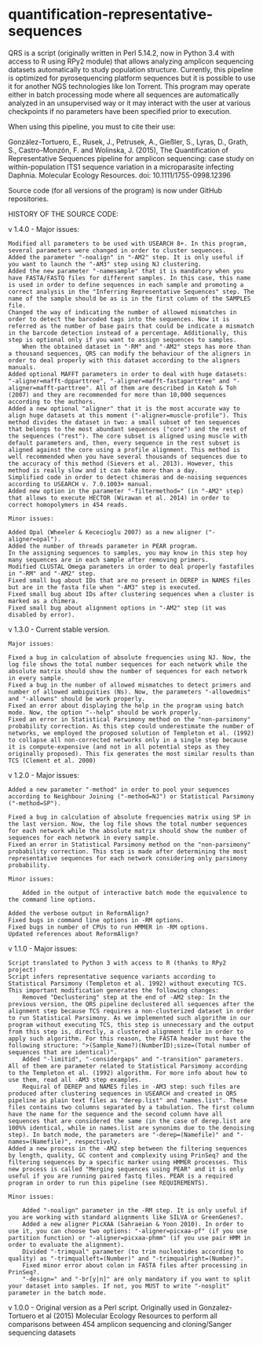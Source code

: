 # quantification-representative-sequences

QRS is a script (originally written in Perl 5.14.2, now in Python 3.4 with access to R using RPy2 module) that allows analyzing amplicon sequencing datasets automatically to study population structure. Currently, this pipeline is optimized for pyrosequencing platform sequences but it is possible to use it for another NGS technologies like Ion Torrent. This program may operate either in batch processing mode where all sequences are automatically analyzed in an unsupervised way or it may interact with the user at various checkpoints if no parameters have been specified prior to execution.

When using this pipeline, you must to cite their use:

González-Tortuero, E., Rusek, J., Petrusek, A., Gießler, S., Lyras, D., Grath, S., Castro-Monzón, F. and Wolinska, J. (2015), The Quantification of Representative Sequences pipeline for amplicon sequencing: case study on within-population ITS1 sequence variation in a microparasite infecting Daphnia. Molecular Ecology Resources. doi: 10.1111/1755-0998.12396

Source code (for all versions of the program) is now under GitHub repositories.

HISTORY OF THE SOURCE CODE:

v 1.4.0 - Major issues:

    Modified all parameters to be used with USEARCH 8+. In this program, several parameters were changed in order to cluster sequences.
    Added the parameter "-noalign" in "-AM2" step. It is only useful if you want to launch the "-AM3" step using NJ clustering.
    Added the new parameter "-namesample" that it is mandatory when you have FASTA/FASTQ files for different samples. In this case, this name is used in order to define sequences in each sample and promoting a correct analysis in the "Inferring Representative Sequences" step. The name of the sample should be as is in the first column of the SAMPLES file.
    Changed the way of indicating the number of allowed mismatches in order to detect the barcoded tags into the sequences. Now it is referred as the number of base pairs that could be indicate a mismatch in the barcode detection instead of a percentage. Additionally, this step is optional only if you want to assign sequences to samples.
        When the obtained dataset in "-RM" and "-AM2" steps has more than a thousand sequences, QRS can modify the behaviour of the aligners in order to deal properly with this dataset according to the aligners manuals. 
    Added optional MAFFT parameters in order to deal with huge datasets: "-aligner=mafft-dpparttree", "-aligner=mafft-fastaparttree" and "-aligner=mafft-parttree". All of them are described in Katoh & Toh (2007) and they are recommended for more than 10,000 sequences according to the authors.
    Added a new optional "aligner" that it is the most accurate way to align huge datasets at this moment ("-aligner=muscle-profile"). This method divides the dataset in two: a small subset of ten sequences that belongs to the most abundant sequences ("core") and the rest of the sequences ("rest"). The core subset is aligned using muscle with default parameters and, then, every sequence in the rest subset is aligned against the core using a profile alignment. This method is well recommended when you have several thousands of sequences due to the accuracy of this method (Sievers et al. 2013). However, this method is really slow and it can take more than a day.
    Simplified code in order to detect chimeras and de-noising sequences according to USEARCH v. 7.0.1003+ manual.
    Added new option in the parameter "-filtermethod=" (in "-AM2" step) that allows to execute HECTOR (Wirawan et al. 2014) in order to correct homopolymers in 454 reads. 

    Minor issues: 

    Added Opal (Wheeler & Kececioglu 2007) as a new aligner ("-aligner=opal").
    Added the number of threads parameter in PEAR program.
    In the assigning sequences to samples, you may know in this step hoy many sequences are in each sample after removing primers.
    Modified CLUSTAL Omega parameters in order to deal properly fastafiles in "-RM" and "-AM2" step.
    Fixed small bug about IDs that are no present in DEREP in NAMES files but are in the fasta file when "-AM3" step is executed.
    Fixed small bug about IDs after clustering sequences when a cluster is marked as a chimera.
    Fixed small bug about alignment options in "-AM2" step (it was disabled by error). 

v 1.3.0 - Current stable version.

    Major issues: 

    Fixed a bug in calculation of absolute frequencies using NJ. Now, the log file shows the total number sequences for each network while the absolute matrix should show the number of sequences for each network in every sample.
    Fixed a bug in the number of allowed mismatches to detect primers and number of allowed ambiguities (Ns). Now, the parameters "-allowedmis" and "-allowns" should be work properly.
    Fixed an error about displaying the help in the program using batch mode. Now, the option "--help" should be work properly.
    Fixed an error in Statistical Parsimony method on the "non-parsimony" probability correction. As this step could underestimate the number of networks, we employed the proposed solution of Templeton et al. (1992) to collapse all non-corrected networks only in a single step because it is compute-expensive (and not in all potential steps as they originally proposed). This fix generates the most similar results than TCS (Clement et al. 2000) 

v 1.2.0 - Major issues:

    Added a new parameter "-method" in order to pool your sequences according to Neighbour Joining ("-method=NJ") or Statistical Parsimony ("-method=SP"). 

    Fixed a bug in calculation of absolute frequencies matrix using SP in the last version. Now, the log file shows the total number sequences for each network while the absolute matrix should show the number of sequences for each network in every sample.
    Fixed an error in Statistical Parsimony method on the "non-parsimony" probability correction. This step is made after determining the most representative sequences for each network considering only parsimony probability. 

    Minor issues:

        Added in the output of interactive batch mode the equivalence to the command line options. 

    Added the verbose output in ReformAlign?
    Fixed bugs in command line options in -RM options.
    Fixed bugs in number of CPUs to run HMMER in -RM options.
    Updated references about ReformAlign? 

v 1.1.0 - Major issues:

    Script translated to Python 3 with access to R (thanks to RPy2 project)
    Script infers representative sequence variants according to Statistical Parsimony (Templeton et al. 1992) without executing TCS. This important modification generates the following changes:
        Removed "Declustering" step at the end of -AM2 step: In the previous version, the QRS pipeline declustered all sequences after the alignment step because TCS requires a non-clusterized dataset in order to run Statistical Parsimony. As we implemented such algorithm in our program without executing TCS, this step is unnecessary and the output from this step is, directly, a clustered alignment file in order to apply such algorithm. For this reason, the FASTA header must have the following structure: ">(Sample_Name?)(NumberID);size=(Total number of sequences that are identical)".
        Added "-limitid", "-considergaps" and "-transition" parameters. All of them are parameter related to Statistical Parsimony according to the Templeton et al. (1992) algorithm. For more info about how to use them, read all -AM3 step examples.
        Requiral of DEREP and NAMES files in -AM3 step: such files are produced after clustering sequences in USEARCH and created in QRS pipeline as plain text files as "derep.list" and "names.list". These files contains two columns separated by a tabulation. The first column have the name for the sequence and the second column have all sequences that are considered the same (in the case of derep.list are 100%% identical, while in names.list are synonims due to the denoising step). In batch mode, the parameters are "-derep=(Namefile)" and "-names=(Namefile)", respectively. 
    Added a new process in the -AM2 step between the filtering sequences by length, quality, GC content and complexity using PrinSeq? and the filtering sequences by a specific marker using HMMER processes. This new process is called "Merging sequences using PEAR" and it is only useful if you are running paired fastq files. PEAR is a required program in order to run this pipeline (see REQUIREMENTS). 

    Minor issues:

        Added "-noalign" parameter in the -RM step. It is only useful if you are working with standard alignments like SILVA or GreenGenes?.
        Added a new aligner PicXAA (Sahraeian & Yoon 2010). In order to use it, you can choose two options: "-aligner=picxaa-pf" (if you use partition function) or "-aligner=picxaa-phmm" (if you use pair HMM in order to evaluate the alignment).
        Divided "-trimqual" parameter (to trim nucleotides according to quality) as "-trimqualleft=(Number)" and "-trimqualright=(Number)".
        Fixed minor error about colon in FASTA files after processing in PrinSeq?.
        "-design=" and "-br[y|n]" are only mandatory if you want to split your dataset into samples. If not, you MUST to write "-nosplit" parameter in the batch mode. 

v 1.0.0 - Original version as a Perl script. Originally used in Gonzalez-Tortuero et al (2015) Molecular Ecology Resources to perform all comparisons between 454 amplicon sequencing and cloning/Sanger sequencing datasets 
